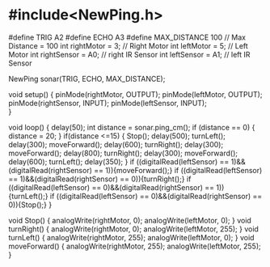 
# #include<NewPing.h>

#define TRIG A2
#define ECHO A3
#define MAX_DISTANCE 100  // Max Distance = 100
int rightMotor = 3;  // Right Motor
int leftMotor = 5;  // Left Motor
int rightSensor = A0; // right IR Sensor
int leftSensor = A1;  // left IR Sensor

NewPing sonar(TRIG, ECHO, MAX_DISTANCE);

void setup() {
  pinMode(rightMotor, OUTPUT);
  pinMode(leftMotor, OUTPUT);
  pinMode(rightSensor, INPUT);
  pinMode(leftSensor, INPUT);          
}

void loop()
{
  delay(50);
  int distance = sonar.ping_cm();
  if (distance == 0) {
    distance = 20;
    }
    if(distance <=15) {
      Stop();
      delay(500);
      turnLeft();
      delay(300);
      moveForward();
      delay(600);
      turnRight();
      delay(300);
      moveForward();
      delay(800);
      turnRight();
      delay(300);
      moveForward();
      delay(600);
      turnLeft();
      delay(350);
      }
      if ((digitalRead(leftSensor) == 1)&&(digitalRead(rightSensor) == 1)){moveForward();}
      if ((digitalRead(leftSensor) == 1)&&(digitalRead(rightSensor) == 0)){turnRight();}
      if ((digitalRead(leftSensor) == 0)&&(digitalRead(rightSensor) == 1)){turnLeft();}
      if ((digitalRead(leftSensor) == 0)&&(digitalRead(rightSensor) == 0)){Stop();}
}

void Stop() {
  analogWrite(rightMotor, 0);
  analogWrite(leftMotor, 0);
}
void turnRight() {
  analogWrite(rightMotor, 0);
  analogWrite(leftMotor, 255);
}
void turnLeft() {
  analogWrite(rightMotor, 255);
  analogWrite(leftMotor, 0);
}
void moveForward() {
  analogWrite(rightMotor, 255);
  analogWrite(leftMotor, 255);
}
